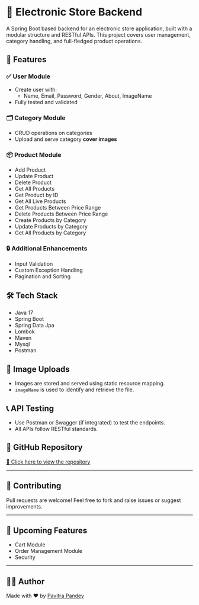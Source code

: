 # 🛒 Electronic Store Backend

A Spring Boot based backend for an electronic store application, built with a modular structure and RESTful APIs. This project covers user management, category handling, and full-fledged product operations.

## 🚀 Features

### ✅ User Module
- Create user with:
  - Name, Email, Password, Gender, About, ImageName
- Fully tested and validated

### 🗂️ Category Module
- CRUD operations on categories
- Upload and serve category **cover images**

### 📦 Product Module
- Add Product
- Update Product
- Delete Product
- Get All Products
- Get Product by ID
- Get All Live Products
- Get Products Between Price Range
- Delete Products Between Price Range
- Create Products by Category
- Update Products by Category
- Get All Products by Category

### 🔒 Additional Enhancements
- Input Validation
- Custom Exception Handling
- Pagination and Sorting

## 🛠️ Tech Stack
- Java 17
- Spring Boot
- Spring Data Jpa
- Lombok
- Maven
- Mysql
- Postman


## 📂 Image Uploads
- Images are stored and served using static resource mapping.
- `imageName` is used to identify and retrieve the file.

## 📞 API Testing
- Use Postman or Swagger (if integrated) to test the endpoints.
- All APIs follow RESTful standards.

## 🔗 GitHub Repository
[🔗 Click here to view the repository](https://github.com/pavitrapandey/electronic-store-backend)

---

## 🤝 Contributing
Pull requests are welcome! Feel free to fork and raise issues or suggest improvements.

---

## 📌 Upcoming Features
- Cart Module
- Order Management Module
- Security

---

## 👨‍💻 Author
Made with ❤️ by [Pavitra Pandey](https://github.com/pavitrapandey)
